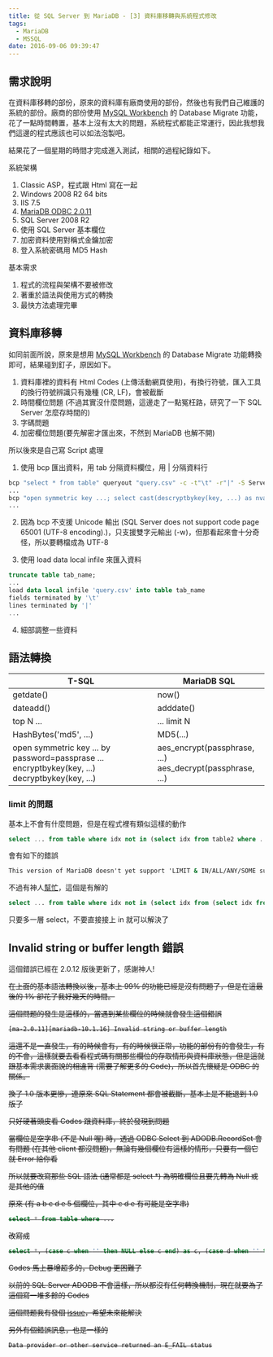 ```yaml
---
title: 從 SQL Server 到 MariaDB - [3] 資料庫移轉與系統程式修改
tags:
  - MariaDB
  - MSSQL
date: 2016-09-06 09:39:47
---
```


## 需求說明
在資料庫移轉的部份，原來的資料庫有廠商使用的部份，然後也有我們自己維護的系統的部份。廠商的部份使用 [MySQL Workbench](https://www.mysql.com/products/workbench/) 的 Database Migrate 功能，花了一點時間轉置，基本上沒有太大的問題，系統程式都能正常運行，因此我想我們這邊的程式應該也可以如法泡製吧。

結果花了一個星期的時間才完成進入測試，相關的過程紀錄如下。

系統架構
1. Classic ASP，程式跟 Html 寫在一起
2. Windows 2008 R2 64 bits 
3. IIS 7.5
4. [MariaDB ODBC 2.0.11](https://downloads.mariadb.org/connector-odbc/)
5. SQL Server 2008 R2
6. 使用 SQL Server 基本欄位
7. 加密資料使用對稱式金鑰加密
8. 登入系統密碼用 MD5 Hash

基本需求
1. 程式的流程與架構不要被修改
2. 著重於語法與使用方式的轉換
3. 最快方法處理完畢

## 資料庫移轉
如同前面所說，原來是想用 [MySQL Workbench](https://www.mysql.com/products/workbench/) 的 Database Migrate 功能轉換即可，結果碰到釘子，原因如下。
1. 資料庫裡的資料有 Html Codes (上傳活動網頁使用)，有換行符號，匯入工具的換行符號辨識只有幾種 (CR, LF)，會被截斷
2. 時間欄位問題 (不過其實沒什麼問題，這邊走了一點冤枉路，研究了一下 SQL Server 怎麼存時間的)
3. 字碼問題
4. 加密欄位問題(要先解密才匯出來，不然到 MariaDB 也解不開)

所以後來是自己寫 Script 處理
1. 使用 bcp 匯出資料，用 tab 分隔資料欄位，用 | 分隔資料行
```cmd
bcp "select * from table" queryout "query.csv" -c -t"\t" -r"|" -S Server -U username -P password
...
bcp "open symmetric key ...; select cast(descryptbykey(key, ...) as nvarchar) ... from table2" queryout "table2.csv" -c -t"\t" -r"|" -S Server -U username -P password 
...
```
2. 因為 bcp 不支援 Unicode 輸出 (SQL Server does not support code page 65001 (UTF-8 encoding).)，只支援雙字元輸出 (-w)，但那看起來會十分奇怪，所以要轉檔成為 UTF-8

3. 使用 load data local infile 來匯入資料
```sql
truncate table tab_name;
...
load data local infile 'query.csv' into table tab_name
fields terminated by '\t'
lines terminated by '|'
...
```
4. 細部調整一些資料

## 語法轉換

| T-SQL                                                                                               | MariaDB SQL                                                   | 
|-----------------------------------------------------------------------------------------------------|---------------------------------------------------------------| 
| getdate()                                                                                           | now()                                                         | 
| dateadd()                                                                                           | adddate()                                                     |
| top N ...                                                                                           | ... limit N                                                   |
| HashBytes('md5', ...)                                                                                 | MD5(...)                                                      |
| open symmetric key ... by password=passprase ...<br>encryptbykey(key, ...)<br>decryptbykey(key, ...)| aes_encrypt(passphrase, ...)<br> aes_decrypt(passphrase, ...) |

### limit 的問題
基本上不會有什麼問題，但是在程式裡有類似這樣的動作
```sql
select ... from table where idx not in (select idx from table2 where ... limit 10)
```
會有如下的錯誤
```cmd
This version of MariaDB doesn't yet support 'LIMIT & IN/ALL/ANY/SOME subquery'
```
不過有神人[幫忙](http://stackoverflow.com/questions/7124418/mysql-subquery-limit)，這個是有解的
```sql
select ... from table where idx not in (select idx from (select idx from table2 where ... limit 10) as i)
```
只要多一層 select，不要直接接上 in 就可以解決了

## Invalid string or buffer length 錯誤

這個錯誤已經在 2.0.12 版後更新了，感謝神人!

<del>

在上面的基本語法轉換以後，基本上 99% 的功能已經是沒有問題了，但是在這最後的 1% 卻花了我好幾天的時間。

這個問題的發生是這樣的，當遇到某些欄位的時候就會發生這個錯誤
```cmd
[ma-2.0.11][mariadb-10.1.16] Invalid string or buffer length
```
這還不是一直發生，有的時候會有，有的時候很正常，功能的部份有的會發生，有的不會，這樣就要去看看程式碼有關那些欄位的存取情形與資料庫狀態，但是這就跟基本需求裏面說的相違背 (需要了解更多的 Code)，所以首先懷疑是 ODBC 的關係。

換了 1.0 版本更慘，連原來 SQL Statement 都會被截斷，基本上是不能退到 1.0 版了

只好硬著頭皮看 Codes 跟資料庫，終於發現到問題

當欄位是空字串 (不是 Null 喔) 時，透過 ODBC Select 到 ADODB.RecordSet 會有問題 (在其他 client 都沒問題)，無論有幾個欄位有這樣的情形，只要有一個它就 Error 給你看

所以就要改寫那些 SQL 語法 (通常都是 select *) 為明確欄位且要先轉為 Null 或是其他的值

原來 (有 a b c d e 5 個欄位，其中 c d e 有可能是空字串)

```sql
select * from table where ...
```

改寫成

```sql
select *, (case c when '' then NULL else c end) as c, (case d when '' then ' ' else d end) as d, (case e when '' then 'x' else e end) as e from table where ... 
```

Codes 馬上暴增超多的，Debug 更困難了

以前的 SQL Server ADODB 不會這樣，所以都沒有任何轉換機制，現在就要為了這個寫一堆多餘的 Codes

這個問題我有發個 [issue](https://jira.mariadb.org/browse/ODBC-52)，希望未來能解決

另外有個錯誤訊息，也是一樣的 
```cmd
Data provider or other service returned an E_FAIL status
```
</del>

